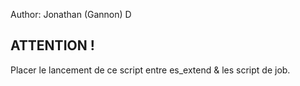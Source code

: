 Author: Jonathan (Gannon) D

## ATTENTION ! 
Placer le lancement de ce script entre es_extend & les script de job.